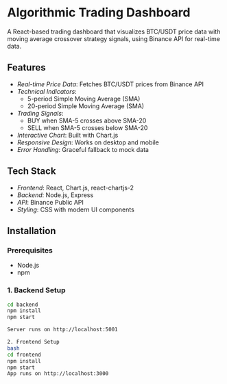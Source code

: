 # Algorithmic Trading Dashboard



A React-based trading dashboard that visualizes BTC/USDT price data with moving average crossover strategy signals, using Binance API for real-time data.

## Features

- *Real-time Price Data*: Fetches BTC/USDT prices from Binance API
- *Technical Indicators*:
  - 5-period Simple Moving Average (SMA)
  - 20-period Simple Moving Average (SMA)
- *Trading Signals*:
  - BUY when SMA-5 crosses above SMA-20
  - SELL when SMA-5 crosses below SMA-20
- *Interactive Chart*: Built with Chart.js
- *Responsive Design*: Works on desktop and mobile
- *Error Handling*: Graceful fallback to mock data

## Tech Stack

- *Frontend*: React, Chart.js, react-chartjs-2
- *Backend*: Node.js, Express
- *API*: Binance Public API
- *Styling*: CSS with modern UI components

## Installation

### Prerequisites
- Node.js 
- npm

### 1. Backend Setup
```bash
cd backend
npm install
npm start

Server runs on http://localhost:5001

2. Frontend Setup
bash
cd frontend
npm install
npm start
App runs on http://localhost:3000
